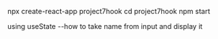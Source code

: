 npx create-react-app project7hook
cd project7hook
npm start

using useState --how to take name from input and display it 